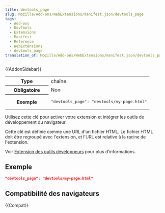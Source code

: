 ```yaml
---
title: devtools_page
slug: Mozilla/Add-ons/WebExtensions/manifest.json/devtools_page
tags:
  - Add-ons
  - DevTools
  - Extensions
  - Manifest
  - Reference
  - WebExtensions
  - devtools_page
translation_of: Mozilla/Add-ons/WebExtensions/manifest.json/devtools_page
---
```


{{AddonSidebar}}

<table class="standard-table">
  <tbody>
    <tr>
      <th scope="row" style="width: 30%">Type</th>
      <td>chaîne</td>
    </tr>
    <tr>
      <th scope="row">Obligatoire</th>
      <td>Non</td>
    </tr>
    <tr>
      <th scope="row">Exemple</th>
      <td>
        <pre class="brush: json">"devtools_page": "devtools/my-page.html"</pre>
      </td>
    </tr>
  </tbody>
</table>

Utilisez cette clé pour activer votre extension et intégrer les outils de développement du navigateur.

Cette clé est définie comme une URL d'un fichier HTML. Le fichier HTML doit être regroupé avec l'extension, et l'URL est relative à la racine de l'extension.

Voir [Extension des outils développeurs](/fr/Add-ons/WebExtensions/Extending_the_developer_tools) pour plus d'informations.

## Exemple

```json
"devtools_page": "devtools/my-page.html"
```

## Compatibilité des navigateurs

{{Compat}}
